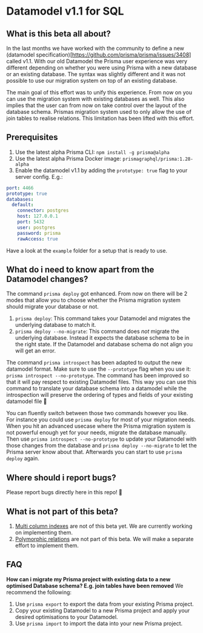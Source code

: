 # Datamodel v1.1 for SQL

## What is this beta all about?
In the last months we have worked with the community to define a new (datamodel specification)[https://github.com/prisma/prisma/issues/3408] called v1.1. With our old Datamodel the Prisma user experience was very different depending on whether you were using Prisma with a new database or an existing database. The syntax was slightly different and it was not possible to use our migration system on top of an existing database. 

The main goal of this effort was to unify this experience. From now on you can use the migration system with existing databases as well. This also implies that the user can from now on take control over the layout of the database schema. Prismas migration system used to only allow the use of join tables to realise relations. This limitation has been lifted with this effort.

## Prerequisites
1. Use the latest alpha Prisma CLI: `npm install -g prisma@alpha`
2. Use the latest alpha Prisma Docker image: `prismagraphql/prisma:1.28-alpha`
3. Enable the datamodel v1.1 by adding the `prototype: true` flag to your server config. E.g.:
```yaml
port: 4466
prototype: true
databases:
  default:
    connector: postgres
    host: 127.0.0.1
    port: 5432
    user: postgres
    password: prisma
    rawAccess: true
```

Have a look at the `example` folder for a setup that is ready to use.

## What do i need to know apart from the Datamodel changes?
The command `prisma deploy` got enhanced. From now on there will be 2 modes that allow you to choose whether the Prisma migration system should migrate your database or not.
1. `prisma deploy`: This command takes your Datamodel and migrates the underlying database to match it.
1. `prisma deploy --no-migrate`: This command does *not* migrate the underlying database. Instead it expects the database schema to be in the right state. If the Datamodel and database schema do not align you will get an error.

The command `prisma introspect` has been adapted to output the new datamodel format. Make sure to use the `--prototype` flag when you use it: `prisma introspect --no-prototype`. The command has been improved so that it will pay respect to existing Datamodel files. This way you can use this command to translate your database schema into a datamodel while the introspection will preserve the ordering of types and fields of your existing datamodel file :pray:

You can fluently switch between those two commands however you like. For instance you could use `prisma deploy` for most of your migration needs. When you hit an advanced usecase where the Prisma migration system is not powerful enough yet for your needs, migrate the database manually. Then use `prisma introspect --no-prototype` to update your Datamodel with those changes from the database and `prisma deploy --no-migrate` to let the Prisma server know about that. Afterwards you can start to use `prisma deploy` again. 

## Where should i report bugs?
Please report bugs directly here in this repo! :pray:

## What is not part of this beta?
1. [Multi column indexes](https://github.com/prisma/prisma/issues/3405) are not of this beta yet. We are currently working on implementing them.
2. [Polymorphic relations](https://github.com/prisma/prisma/issues/3407) are not part of this beta. We will make a separate effort to implement them.

## FAQ

**How can i migrate my Prisma project with existing data to a new optimised Database schema? E.g. join tables have been removed**
We recommend the following:
1. Use `prisma export` to export the data from your existing Prisma project.
1. Copy your existing Datamodel to a new Prisma project and apply your desired optimisations to your Datamodel.
1. Use `prisma import` to import the data into your new Prisma project.


